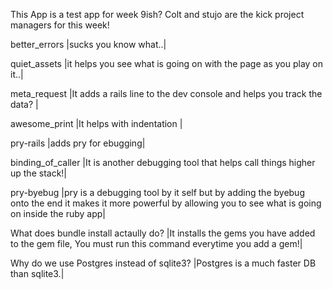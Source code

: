 This App is a test app for week 9ish? Colt and stujo are the kick project managers for this week!

better_errors  |sucks you know what..|

quiet_assets |it helps you see what is going on with the page as you play on it..|

meta_request |It adds a rails line to the dev console and helps you track the data? |

awesome_print
|It helps with indentation |

pry-rails
|adds pry for ebugging|

binding_of_caller
|It is another debugging tool that helps call things higher up the stack!|

pry-byebug
|pry is a debugging tool by it self but by adding the byebug onto the end it makes it more powerful by allowing you to see what is going on inside the ruby app|

What does bundle install
 actaully do?
 |It installs the gems you have added to the gem file, You must run this command everytime you add a gem!|

Why do we use Postgres instead of sqlite3?
|Postgres is a much faster DB than sqlite3.|